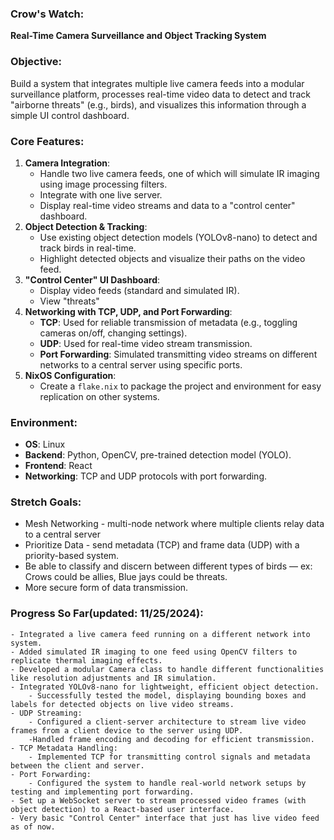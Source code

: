 ### **Crow's Watch**:

**Real-Time Camera Surveillance and Object Tracking System**

### **Objective**:

Build a system that integrates multiple live camera feeds into a modular surveillance platform, processes real-time video data to detect and track "airborne threats" (e.g., birds), and visualizes this information through a simple UI control dashboard.

### **Core Features**:

1. **Camera Integration**:
    - Handle two live camera feeds, one of which will simulate IR imaging using image processing filters.
    - Integrate with one live server.
    - Display real-time video streams and data to a "control center" dashboard.
2. **Object Detection & Tracking**:
    - Use existing object detection models (YOLOv8-nano) to detect and track birds in real-time.
    - Highlight detected objects and visualize their paths on the video feed.
3. **"Control Center" UI Dashboard**:
    - Display video feeds (standard and simulated IR).
    - View "threats"
5. **Networking with TCP, UDP, and Port Forwarding**:
    - **TCP**: Used for reliable transmission of metadata (e.g., toggling cameras on/off, changing settings).
    - **UDP**: Used for real-time video stream transmission.
    - **Port Forwarding**: Simulated transmitting video streams on different networks to a central server using specific ports.
6. **NixOS Configuration**:
    - Create a `flake.nix` to package the project and environment for easy replication on other systems.

### **Environment**:

- **OS**: Linux
- **Backend**: Python, OpenCV, pre-trained detection model (YOLO).
- **Frontend**: React
- **Networking**: TCP and UDP protocols with port forwarding.

### **Stretch Goals**:
- Mesh Networking - multi-node network where multiple clients relay data to a central server
- Prioritize Data - send metadata (TCP) and frame data (UDP) with a priority-based system.
- Be able to classify and discern between different types of birds — ex: Crows could be allies, Blue jays could be threats.
- More secure form of data transmission.

### **Progress So Far(updated: 11/25/2024)**:
    - Integrated a live camera feed running on a different network into system.
    - Added simulated IR imaging to one feed using OpenCV filters to replicate thermal imaging effects.
    - Developed a modular Camera class to handle different functionalities like resolution adjustments and IR simulation.
    - Integrated YOLOv8-nano for lightweight, efficient object detection.
        - Successfully tested the model, displaying bounding boxes and labels for detected objects on live video streams.
    - UDP Streaming:
        - Configured a client-server architecture to stream live video frames from a client device to the server using UDP.
        -Handled frame encoding and decoding for efficient transmission.
    - TCP Metadata Handling:
        - Implemented TCP for transmitting control signals and metadata between the client and server.
    - Port Forwarding:
        - Configured the system to handle real-world network setups by testing and implementing port forwarding.
    - Set up a WebSocket server to stream processed video frames (with object detection) to a React-based user interface.
    - Very basic "Control Center" interface that just has live video feed as of now.
